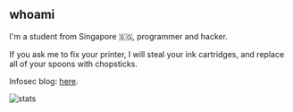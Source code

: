 ## whoami

I'm a student from Singapore 🇸🇬, programmer and hacker.

If you ask me to fix your printer, I will steal your ink cartridges, and replace all of your spoons with chopsticks.

Infosec blog: [here](https://gatari.gitbook.io/main/).

![stats](https://github-readme-stats.vercel.app/api?username=gatariee&show_icons=true&theme=tokyonight)
<!-- 
![langs](https://github-readme-stats.vercel.app/api/top-langs/?username=gatariee&layout=compact&show_icons=true&theme=dark)
!-->
